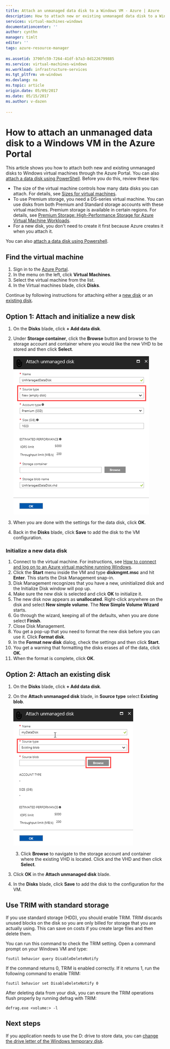 ```yaml
---
title: Attach an unmanaged data disk to a Windows VM - Azure | Azure
description: How to attach new or existing unmanaged data disk to a Windows VM in the Azure Portal using the Resource Manager deployment model.
services: virtual-machines-windows
documentationcenter: ''
author: cynthn
manager: timlt
editor: ''
tags: azure-resource-manager

ms.assetid: 3790fc59-7264-41df-b7a3-8d1226799885
ms.service: virtual-machines-windows
ms.workload: infrastructure-services
ms.tgt_pltfrm: vm-windows
ms.devlang: na
ms.topic: article
origin.date: 05/09/2017
ms.date: 05/15/2017
ms.author: v-dazen

---
```

# How to attach an unmanaged data disk to a Windows VM in the Azure Portal

This article shows you how to attach both new and existing unmanaged disks to Windows virtual machines through the Azure Portal. You can also [attach a data disk using PowerShell](./attach-disk-ps.md). Before you do this, review these tips:

* The size of the virtual machine controls how many data disks you can attach. For details, see [Sizes for virtual machines](sizes.md).
* To use Premium storage, you need a DS-series virtual machine. You can use disks from both Premium and Standard storage accounts with these virtual machines. Premium storage is available in certain regions. For details, see [Premium Storage: High-Performance Storage for Azure Virtual Machine Workloads](../../storage/storage-premium-storage.md?toc=%2fvirtual-machines%2fwindows%2ftoc.json).
* For a new disk, you don't need to create it first because Azure creates it when you attach it.

You can also [attach a data disk using Powershell](attach-disk-ps.md).

## Find the virtual machine
1. Sign in to the [Azure Portal](https://portal.azure.cn/).
2. In the menu on the left, click **Virtual Machines**.
3. Select the virtual machine from the list.
4. In the Virtual machines blade, click **Disks**.

Continue by following instructions for attaching either a [new disk](#option-1-attach-and-initialize-a-new-disk) or an [existing disk](#option-2-attach-an-existing-disk).

## Option 1: Attach and initialize a new disk
1. On the **Disks** blade, click **+ Add data disk**.
3. Under **Storage container**, click the **Browse** button and browse to the storage account and container where you would like the new VHD to be stored and then click **Select**. 

   ![Review disk settings](./media/attach-disk-portal/attach-empty-unmanaged.png)

3. When you are done with the settings for the data disk, click **OK**.
4. Back in the **Disks** blade, click **Save** to add the disk to the VM configuration.

### Initialize a new data disk

1. Connect to the virtual machine. For instructions, see [How to connect and log on to an Azure virtual machine running Windows](connect-logon.md?toc=%2fvirtual-machines%2fwindows%2ftoc.json).
1. Click the **Start** menu inside the VM and type **diskmgmt.msc** and hit **Enter**. This starts the Disk Management snap-in.
2. Disk Management recognizes that you have a new, uninitialized disk and the Initialize Disk window will pop up.
3. Make sure the new disk is selected and click **OK** to initialize it.
4. The new disk now appears as **unallocated**. Right-click anywhere on the disk and select **New simple volume**. The **New Simple Volume Wizard** starts.
5. Go through the wizard, keeping all of the defaults, when you are done select **Finish**.
6. Close Disk Management.
7. You get a pop-up that you need to format the new disk before you can use it. Click **Format disk**.
8. In the **Format new disk** dialog, check the settings and then click **Start**.
9. You get a warning that formatting the disks erases all of the data, click **OK**.
10. When the format is complete, click **OK**.

## Option 2: Attach an existing disk
1. On the **Disks** blade, click **+ Add data disk**.
2. On the **Attach unmanaged disk** blade, in **Source type** select **Existing blob**.

    ![Review disk settings](./media/attach-disk-portal/attach-existing-unmanaged.png)

    3. Click **Browse** to navigate to the storage account and container where the existing VHD is located. Click and the VHD and then click **Select**.
4. Click **OK** in the **Attach unmanaged disk** blade.
5. In the **Disks** blade, click **Save** to add the disk to the configuration for the VM.

## Use TRIM with standard storage

If you use standard storage (HDD), you should enable TRIM. TRIM discards unused blocks on the disk so you are only billed for storage that you are actually using. This can save on costs if you create large files and then delete them. 

You can run this command to check the TRIM setting. Open a command prompt on your Windows VM and type:

```
fsutil behavior query DisableDeleteNotify
```

If the command returns 0, TRIM is enabled correctly. If it returns 1, run the following command to enable TRIM:

```
fsutil behavior set DisableDeleteNotify 0
```

After deleting data from your disk, you can ensure the TRIM operations flush properly by running defrag with TRIM:

```
defrag.exe <volume:> -l
```

## Next steps
If you application needs to use the D: drive to store data, you can [change the drive letter of the Windows temporary disk](change-drive-letter.md?toc=%2fvirtual-machines%2fwindows%2fclassic%2ftoc.json).
